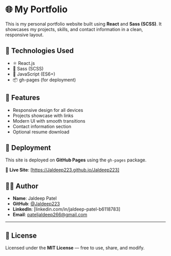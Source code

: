 # 🌐 My Portfolio

This is my personal portfolio website built using **React** and **Sass (SCSS)**. It showcases my projects, skills, and contact information in a clean, responsive layout.

## 🚀 Technologies Used

- ⚛️ React.js  
- 🎨 Sass (SCSS)  
- 🧠 JavaScript (ES6+)  
- 📦 gh-pages (for deployment)

## 📸 Features

- Responsive design for all devices  
- Projects showcase with links  
- Modern UI with smooth transitions  
- Contact information section  
- Optional resume download

## 🚀 Deployment

This site is deployed on **GitHub Pages** using the `gh-pages` package.

🔗 **Live Site**: [https://Jaldeep223.github.io/Jaldeep223]

## 🙋‍♂️ Author

- **Name**: Jaldeep Patel  
- **GitHub**: [@Jaldeep223](https://github.com/Jaldeep223)  
- **LinkedIn**: [linkedin.com/in/jaldeep-patel-b6118783] 
- **Email**: pateljaldeep266@gmail.com

---

## 📜 License

Licensed under the **MIT License** — free to use, share, and modify.
